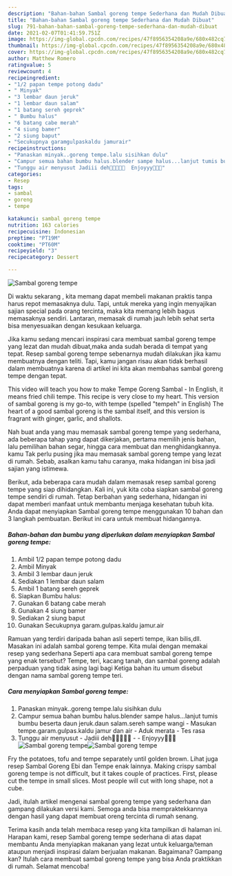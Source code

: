 ```yaml
---
description: "Bahan-bahan Sambal goreng tempe Sederhana dan Mudah Dibuat"
title: "Bahan-bahan Sambal goreng tempe Sederhana dan Mudah Dibuat"
slug: 791-bahan-bahan-sambal-goreng-tempe-sederhana-dan-mudah-dibuat
date: 2021-02-07T01:41:59.751Z
image: https://img-global.cpcdn.com/recipes/47f8956354208a9e/680x482cq70/sambal-goreng-tempe-foto-resep-utama.jpg
thumbnail: https://img-global.cpcdn.com/recipes/47f8956354208a9e/680x482cq70/sambal-goreng-tempe-foto-resep-utama.jpg
cover: https://img-global.cpcdn.com/recipes/47f8956354208a9e/680x482cq70/sambal-goreng-tempe-foto-resep-utama.jpg
author: Matthew Romero
ratingvalue: 5
reviewcount: 4
recipeingredient:
- "1/2 papan tempe potong dadu"
- " Minyak"
- "3 lembar daun jeruk"
- "1 lembar daun salam"
- "1 batang sereh geprek"
- " Bumbu halus"
- "6 batang cabe merah"
- "4 siung bamer"
- "2 siung baput"
- "Secukupnya garamgulpaskaldu jamurair"
recipeinstructions:
- "Panaskan minyak..goreng tempe.lalu sisihkan dulu"
- "Campur semua bahan bumbu halus.blender sampe halus...lanjut tumis bumbu beserta daun jeruk.daun salam.sereh sampe wangi Masukan tempe.garam.gulpas.kaldu jamur dan air Aduk merata Tes rasa"
- "Tunggu air menyusut Jadiii deh🤗🤤🤤🤤🤤  Enjoyyy🤤🤤🤤"
categories:
- Resep
tags:
- sambal
- goreng
- tempe

katakunci: sambal goreng tempe 
nutrition: 163 calories
recipecuisine: Indonesian
preptime: "PT19M"
cooktime: "PT60M"
recipeyield: "3"
recipecategory: Dessert

---
```



![Sambal goreng tempe](https://img-global.cpcdn.com/recipes/47f8956354208a9e/680x482cq70/sambal-goreng-tempe-foto-resep-utama.jpg)

Di waktu  sekarang , kita memang dapat membeli makanan praktis tanpa harus repot memasaknya dulu. Tapi, untuk mereka yang ingin menyajikan sajian special pada orang tercinta, maka kita memang lebih bagus memasaknya sendiri. Lantaran, memasak di rumah jauh lebih sehat serta bisa menyesuaikan dengan kesukaan keluarga.

Jika kamu sedang mencari inspirasi cara membuat sambal goreng tempe yang lezat dan mudah dibuat,maka anda sudah berada di tempat yang tepat. Resep sambal goreng tempe  sebenarnya mudah dilakukan jika kamu membuatnya dengan teliti. Tapi, kamu jangan risau akan tidak berhasil dalam membuatnya 
karena di artikel ini kita akan membahas sambal goreng tempe dengan tepat.  

This video will teach you how to make Tempe Goreng Sambal - In English, it means fried chili tempe. This recipe is very close to my heart. This version of sambal goreng is my go-to, with tempe (spelled &#34;tempeh&#34; in English) The heart of a good sambal goreng is the sambal itself, and this version is fragrant with ginger, garlic, and shallots.

Nah buat anda yang mau memasak sambal goreng tempe yang sederhana, ada beberapa tahap yang dapat dikerjakan, pertama memilih jenis bahan, lalu pemilihan bahan segar, hingga cara membuat dan menghidangkannya. kamu Tak perlu pusing jika mau memasak sambal goreng tempe yang lezat di rumah. Sebab, asalkan kamu  tahu caranya, maka hidangan ini bisa jadi sajian yang istimewa.

Berikut, ada beberapa cara mudah dalam memasak resep sambal goreng tempe yang siap dihidangkan. Kali ini, yuk kita coba siapkan sambal goreng tempe sendiri di rumah. Tetap berbahan yang sederhana, hidangan ini dapat memberi manfaat untuk membantu menjaga kesehatan tubuh kita. Anda dapat menyiapkan Sambal goreng tempe menggunakan 10 bahan dan 3 langkah pembuatan. Berikut ini cara untuk membuat hidangannya.

<!--inarticleads1-->

##### Bahan-bahan dan bumbu yang diperlukan dalam menyiapkan Sambal goreng tempe:

1. Ambil 1/2 papan tempe potong dadu
1. Ambil  Minyak
1. Ambil 3 lembar daun jeruk
1. Sediakan 1 lembar daun salam
1. Ambil 1 batang sereh geprek
1. Siapkan  Bumbu halus:
1. Gunakan 6 batang cabe merah
1. Gunakan 4 siung bamer
1. Sediakan 2 siung baput
1. Gunakan Secukupnya garam.gulpas.kaldu jamur.air


Ramuan yang terdiri daripada bahan asli seperti tempe, ikan bilis,dll. Masakan ini adalah sambal goreng tempe. Kita mulai dengan memakai resep yang sederhana Seperti apa cara membuat sambal goreng tempe yang enak tersebut? Tempe, teri, kacang tanah, dan sambal goreng adalah perpaduan yang tidak asing lagi bagi Ketiga bahan itu umum disebut dengan nama sambal goreng tempe teri. 

<!--inarticleads2-->

##### Cara menyiapkan Sambal goreng tempe:

1. Panaskan minyak..goreng tempe.lalu sisihkan dulu
1. Campur semua bahan bumbu halus.blender sampe halus...lanjut tumis bumbu beserta daun jeruk.daun salam.sereh sampe wangi - Masukan tempe.garam.gulpas.kaldu jamur dan air - Aduk merata - Tes rasa
1. Tunggu air menyusut - Jadiii deh🤗🤤🤤🤤🤤 -  - Enjoyyy🤤🤤🤤
<img src="https://img-global.cpcdn.com/steps/3960aec406510d2f/160x128cq70/sambal-goreng-tempe-langkah-memasak-3-foto.jpg" alt="Sambal goreng tempe"><img src="https://img-global.cpcdn.com/steps/027df5a6ccb27d15/160x128cq70/sambal-goreng-tempe-langkah-memasak-3-foto.jpg" alt="Sambal goreng tempe">

Fry the potatoes, tofu and tempe separately until golden brown. Lihat juga resep Sambal Goreng Ebi dan Tempe enak lainnya. Making crispy sambal goreng tempe is not difficult, but it takes couple of practices. First, please cut the tempe in small slices. Most people will cut with long shape, not a cube. 

Jadi, itulah artikel mengenai  sambal goreng tempe  yang sederhana dan gampang dilakukan versi kami. Semoga anda bisa mempraktekkannya dengan hasil yang dapat membuat oreng tercinta di rumah senang. 

Terima kasih anda telah membaca resep yang kita tampilkan di halaman ini. Harapan kami, resep  Sambal goreng tempe sederhana di atas dapat membantu Anda menyiapkan makanan yang lezat untuk keluarga/teman ataupun menjadi inspirasi dalam berjualan makanan. Bagaimana? Gampang kan? Itulah cara membuat sambal goreng tempe yang bisa Anda praktikkan di rumah. Selamat mencoba!

